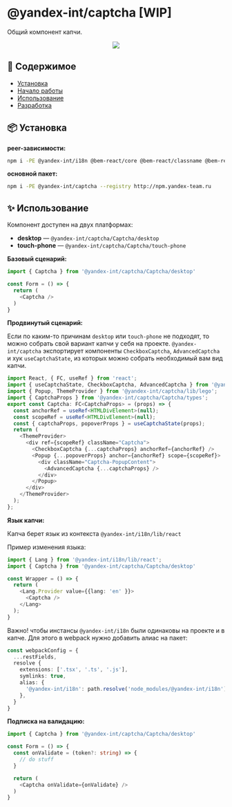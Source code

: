 # @yandex-int/captcha [WIP]

Общий компонент капчи.

<p align="center">
  <img src="https://jing.yandex-team.ru/files/yarastqt/preview.png" />
</P>

## 🔗 Содержимое

* [Установка](#установка)
* [Начало работы](#начало-работы)
* [Использование](#использование)
* [Разработка](./contribute.md)

## 📦 Установка

**peer-зависимости:**

```sh
npm i -PE @yandex-int/i18n @bem-react/core @bem-react/classname @bem-react/di --registry http://npm.yandex-team.ru
```

**основной пакет:**

```sh
npm i -PE @yandex-int/captcha --registry http://npm.yandex-team.ru
```

## ✨ Использование

Компонент доступен на двух платформах:

* **desktop** — `@yandex-int/captcha/Captcha/desktop`
* **touch-phone** — `@yandex-int/captcha/Captcha/touch-phone`

**Базовый сценарий:**

```ts
import { Captcha } from '@yandex-int/captcha/Captcha/desktop'

const Form = () => {
  return (
    <Captcha />
  )
}
```

**Продвинутый сценарий:**

Если по каким-то причинам `desktop` или `touch-phone` не подходят, то можно собрать свой вариант капчи у себя на проекте. `@yandex-int/captcha` экспортирует компоненты `CheckboxCaptcha`, `AdvancedCaptcha` и хук `useCaptchaState`, из которых можно собрать необходимый вам вид капчи.

```ts
import React, { FC, useRef } from 'react';
import { useCaptchaState, CheckboxCaptcha, AdvancedCaptcha } from '@yandex-int/captcha'
import { Popup, ThemeProvider } from '@yandex-int/captcha/lib/lego';
import { CaptchaProps } from '@yandex-int/captcha/Captcha/types';
export const Captcha: FC<CaptchaProps> = (props) => {
  const anchorRef = useRef<HTMLDivElement>(null);
  const scopeRef = useRef<HTMLDivElement>(null);
  const { captchaProps, popoverProps } = useCaptchaState(props);
  return (
    <ThemeProvider>
      <div ref={scopeRef} className="Captcha">
        <CheckboxCaptcha {...captchaProps} anchorRef={anchorRef} />
        <Popup {...popoverProps} anchor={anchorRef} scope={scopeRef}>
          <div className="Captcha-PopupContent">
            <AdvancedCaptcha {...captchaProps} />
          </div>
        </Popup>
      </div>
    </ThemeProvider>
  );
};
```

**Язык капчи:**

Капча берет язык из контекста `@yandex-int/i18n/lib/react`

Пример изменения языка:

```ts
import { Lang } from '@yandex-int/i18n/lib/react';
import { Captcha } from '@yandex-int/captcha/Captcha/desktop'

const Wrapper = () => {
  return (
    <Lang.Provider value={{lang: 'en' }}>
      <Captcha />
    </Lang>
  );
}
```

Важно! чтобы инстансы `@yandex-int/i18n` были одинаковы на проекте и в капче. Для этого в webpack нужно добавить алиас на пакет:

```ts
const webpackConfig = {
  ...restFields,
  resolve {
    extensions: ['.tsx', '.ts', '.js'],
    symlinks: true,
    alias: {
      '@yandex-int/i18n': path.resolve('node_modules/@yandex-int/i18n'),
    },
  }
}
```

**Подписка на валидацию:**

```ts
import { Captcha } from '@yandex-int/captcha/Captcha/desktop'

const Form = () => {
  const onValidate = (token?: string) => {
    // do stuff
  }

  return (
    <Captcha onValidate={onValidate} />
  )
}
```

